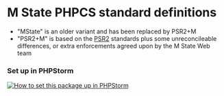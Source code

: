 # M State PHPCS standard definitions
- "MState" is an older variant and has been replaced by PSR2+M
- "PSR2+M" is based on the [PSR2](https://github.com/php-fig/fig-standards/blob/master/accepted/PSR-2-coding-style-guide.md) standards plus some unreconcileable differences, or extra enforcements agreed upon by the M State Web team

### Set up in PHPStorm 
[![How to set this package up in PHPStorm](http://img.youtube.com/vi/khKEKP-K5TI/0.jpg)](http://www.youtube.com/watch?v=khKEKP-K5TI)
